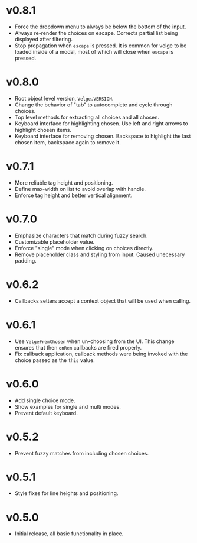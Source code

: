 # v0.8.1

* Force the dropdown menu to always be below the bottom of the input.
* Always re-render the choices on escape. Corrects partial list being displayed
  after filtering.
* Stop propagation when `escape` is pressed. It is common for velge to be
  loaded inside of a modal, most of which will close when `escape` is pressed.

# v0.8.0

* Root object level version, `Velge.VERSION`.
* Change the behavior of "tab" to autocomplete and cycle through choices.
* Top level methods for extracting all choices and all chosen.
* Keyboard interface for highlighting chosen. Use left and right arrows to
  highlight chosen items.
* Keyboard interface for removing chosen. Backspace to highlight the last
  chosen item, backspace again to remove it.

# v0.7.1

* More reliable tag height and positioning.
* Define max-width on list to avoid overlap with handle.
* Enforce tag height and better vertical alignment.

# v0.7.0

* Emphasize characters that match during fuzzy search.
* Customizable placeholder value.
* Enforce "single" mode when clicking on choices directly.
* Remove placeholder class and styling from input. Caused unecessary padding.

# v0.6.2

* Callbacks setters accept a context object that will be used when calling.

# v0.6.1

* Use `Velge#remChosen` when un-choosing from the UI. This change ensures that
  then `onRem` callbacks are fired properly.
* Fix callback application, callback methods were being invoked with the choice
  passed as the `this` value.

# v0.6.0

* Add single choice mode.
* Show examples for single and multi modes.
* Prevent default keyboard.

# v0.5.2

* Prevent fuzzy matches from including chosen choices.

# v0.5.1

* Style fixes for line heights and positioning.

# v0.5.0

* Initial release, all basic functionality in place.
